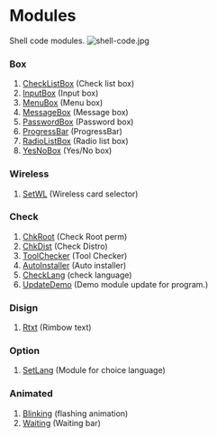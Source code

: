 # Modules
Shell code modules.
![shell-code.jpg](https://github.com/KURO-CODE/Modules/blob/master/shell-code.jpg)

### Box
1. [CheckListBox](https://github.com/KURO-CODE/Shell-Modules/blob/master/Box/ChecklistBox.sh) (Check list box)
2. [InputBox](https://github.com/KURO-CODE/Shell-Modules/blob/master/Box/InputBox.sh) (Input box)
3. [MenuBox](https://github.com/KURO-CODE/Shell-Modules/blob/master/Box/MenuBox.sh) (Menu box)
4. [MessageBox](https://github.com/KURO-CODE/Shell-Modules/blob/master/Box/MessageBox.sh) (Message box)
5. [PasswordBox](https://github.com/KURO-CODE/Shell-Modules/blob/master/Box/PasswordBox.sh) (Password box)
6. [ProgressBar](https://github.com/KURO-CODE/Shell-Modules/blob/master/Box/ProgressBar.sh) (ProgressBar)
7. [RadioListBox](https://github.com/KURO-CODE/Shell-Modules/blob/master/Box/RadioListBox.sh) (Radio list box)
8. [YesNoBox](https://github.com/KURO-CODE/Shell-Modules/blob/master/Box/YesNoBox.sh) (Yes/No box)

### Wireless
1. [SetWL](https://github.com/KURO-CODE/Modules/tree/master/Wireless/Setwl) (Wireless card selector)

### Check
1. [ChkRoot](https://github.com/KURO-CODE/Modules/tree/master/Check/Session) (Check Root perm)
2. [ChkDist](https://github.com/KURO-CODE/Modules/tree/master/Check/Distro) (Check Distro)
3. [ToolChecker](https://github.com/KURO-CODE/Modules/blob/master/Check/Tool/Toolckecker.sh) (Tool Checker)
4. [AutoInstaller](https://github.com/KURO-CODE/Modules/blob/master/Check/Tool/AutoInstaller.sh) (Auto installer)
5. [CheckLang](https://github.com/KURO-CODE/Modules/blob/master/Check/Tool/CheckLang.sh) (check language)
6. [UpdateDemo](https://github.com/KURO-CODE/UpdateDemo) (Demo module update for program.)

### Disign
1. [Rtxt](https://github.com/KURO-CODE/Modules/tree/master/Disign/Colors/Rtxt) (Rimbow text)

### Option
1. [SetLang](https://github.com/KURO-CODE/Modules/blob/master/SetLang/Setlang.sh) (Module for choice language)

### Animated
1. [Blinking](https://github.com/KURO-CODE/Shell-Modules/blob/master/Animated/Blinking.sh) (flashing animation)
2. [Waiting](https://github.com/KURO-CODE/Shell-Modules/blob/master/Animated/Waiting.sh) (Waiting bar)
